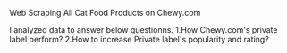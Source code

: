Web Scraping All Cat Food Products on Chewy.com

I analyzed data to answer below questionns. 1.How Chewy.com's private label perform? 2.How to increase Private label's popularity and rating?

